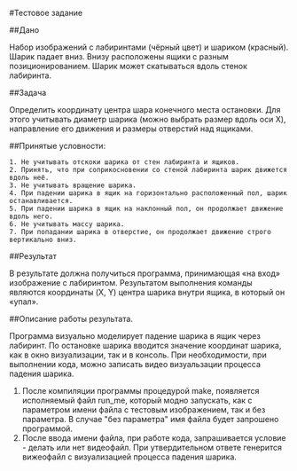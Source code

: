 #Тестовое задание

##Дано

Набор изображений с лабиринтами (чёрный цвет) и шариком (красный). Шарик падает вниз. Внизу расположены ящики с разным позиционированием. Шарик может скатываться вдоль стенок лабиринта.

##Задача

Определить координату центра шара конечного места остановки. Для этого учитывать диаметр шарика (можно выбрать размер вдоль оси X), направление его движения и размеры отверстий над ящиками.

##Принятые условности:

    1. Не учитывать отскоки шарика от стен лабиринта и ящиков.
    2. Принять, что при соприкосновении со стеной лабиринта шарик движется вдоль неё.
    3. Не учитывать вращение шарика.
    4. При падении шарика в ящик на горизонтально расположенный пол, шарик останавливается.
    5. При падении шарика в ящик на наклонный пол, он продолжает движение вдоль него.
    6. Не учитывать массу шарика.
    7. При попадании шарика в отверстие, он продолжает движение строго вертикально вниз.

##Результат

В результате должна получиться программа, принимающая «на вход» изображение с лабиринтом. Результатом выполнения команды являются координаты (X, Y) центра шарика внутри ящика, в который он «упал».

##Описание работы результата.

Программа визуально  моделирует падение шарика в ящик через лабиринт. По остановке шарика вводится значение координат шарика, как в окно визуализации, так и в консоль. При необходимости, при выполнении кода, можно записать видео визуальзации процесса падения шарика.

1. После компиляции программы процедурой make, появляется исполняемый файл run_me, который модно запускать, как с параметром имени файла с тестовым изображением, так и без параметра. В случае "без параметра" имя файла будет запрошено программой. 
2. После ввода имени файла, при работе кода, запрашивается условие - делать или нет видеофайл. При утвердительном ответе генерится вижеофайл с визуализацией процесса падения шарика.
